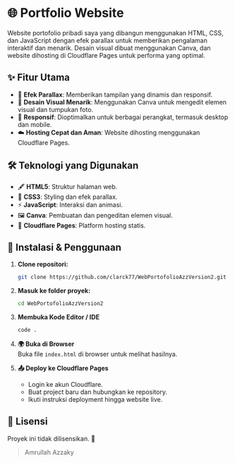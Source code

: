 # 🌐 Portfolio Website  

Website portofolio pribadi saya yang dibangun menggunakan HTML, CSS, dan JavaScript dengan efek parallax untuk memberikan pengalaman interaktif dan menarik. Desain visual dibuat menggunakan Canva, dan website dihosting di Cloudflare Pages untuk performa yang optimal.  

## ✨ Fitur Utama  
- 🌟 **Efek Parallax**: Memberikan tampilan yang dinamis dan responsif.  
- 🎨 **Desain Visual Menarik**: Menggunakan Canva untuk mengedit elemen visual dan tumpukan foto.  
- 📱 **Responsif**: Dioptimalkan untuk berbagai perangkat, termasuk desktop dan mobile.  
- ☁️ **Hosting Cepat dan Aman**: Website dihosting menggunakan Cloudflare Pages.  

## 🛠️ Teknologi yang Digunakan  
- 🖋️ **HTML5**: Struktur halaman web.  
- 🎨 **CSS3**: Styling dan efek parallax.  
- ⚡ **JavaScript**: Interaksi dan animasi.  
- 🖼️ **Canva**: Pembuatan dan pengeditan elemen visual.  
- 🚀 **Cloudflare Pages**: Platform hosting statis.  

## 🚀 Instalasi & Penggunaan
1. **Clone repositori:**
   ```bash
   git clone https://github.com/clarck77/WebPortofolioAzzVersion2.git
   ```

2. **Masuk ke folder proyek:**
   ```bash
   cd WebPortofolioAzzVersion2
   ```

3. **Membuka Kode Editor / IDE**
   ```bash
   code . 
   ```

4. **🌍 Buka di Browser**  
   Buka file `index.html` di browser untuk melihat hasilnya.  

5. **📤 Deploy ke Cloudflare Pages**  
   - Login ke akun Cloudflare.  
   - Buat project baru dan hubungkan ke repository.  
   - Ikuti instruksi deployment hingga website live.  

## 📜 Lisensi
Proyek ini tidak dilisensikan. 📄

> Amrullah Azzaky
